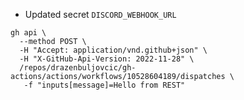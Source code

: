 - Updated secret `DISCORD_WEBHOOK_URL`

```
gh api \
  --method POST \
  -H "Accept: application/vnd.github+json" \
  -H "X-GitHub-Api-Version: 2022-11-28" \
  /repos/drazenbuljovcic/gh-actions/actions/workflows/10528604189/dispatches \
   -f "inputs[message]=Hello from REST"
```
